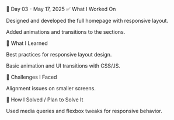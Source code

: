 📅 Day 03 - May 17, 2025
✅ What I Worked On

Designed and developed the full homepage with responsive layout.

Added animations and transitions to the sections.

🧠 What I Learned

Best practices for responsive layout design.

Basic animation and UI transitions with CSS/JS.

🧩 Challenges I Faced

Alignment issues on smaller screens.

🔧 How I Solved / Plan to Solve It

Used media queries and flexbox tweaks for responsive behavior.
